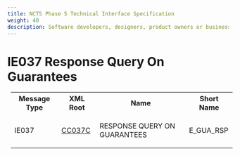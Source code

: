 ```yaml
---
title: NCTS Phase 5 Technical Interface Specification
weight: 40
description: Software developers, designers, product owners or business analysts. Integrate your software with the ERMIS service
---
```

# IE037 Response Query On Guarantees
<table cellspacing="0" style="border-collapse:collapse;margin-left:6pt">
 <tr>
  <th>
   Message Type
  </th>
  <th>
   XML Root
  </th>
  <th>
   Name
  </th>
  <th>
   Short Name
  </th>
 </tr>
 <tr style="height:14pt">
  <td style="">
   <p class="s3" style="">
    IE037
   </p>
  </td>
  <td style="">
   <a href="https://github.com/hmrc/transit-movements-validator/blob/main/conf/xsd/cc037c.xsd">
    CC037C
   </a>
  </td>
  <td style="">
   <p class="s3" style="">
    RESPONSE QUERY ON GUARANTEES
   </p>
  </td>
  <td style="">
   E_GUA_RSP
  </td>
 </tr>
</table>